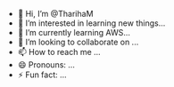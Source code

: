 - 👋 Hi, I’m @TharihaM
- 👀 I’m interested in learning new things...
- 🌱 I’m currently learning AWS...
- 💞️ I’m looking to collaborate on ...
- 📫 How to reach me ...
- 😄 Pronouns: ...
- ⚡ Fun fact: ...

<!---
TharihaM/TharihaM is a ✨ special ✨ repository because its `README.md` (this file) appears on your GitHub profile.
You can click the Preview link to take a look at your changes.
--->
